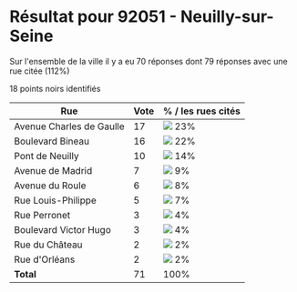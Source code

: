 # Résultat pour 92051 - Neuilly-sur-Seine

Sur l'ensemble de la ville il y a eu 70 réponses dont 79 réponses avec une rue citée (112%)

18 points noirs identifiés

| Rue | Vote | % / les rues cités|
|-----|------|-------------------|
| Avenue Charles de Gaulle | 17 | <img src="../../img/bar_23.gif" />&nbsp;23%|
| Boulevard Bineau | 16 | <img src="../../img/bar_22.gif" />&nbsp;22%|
| Pont de Neuilly | 10 | <img src="../../img/bar_14.gif" />&nbsp;14%|
| Avenue de Madrid | 7 | <img src="../../img/bar_9.gif" />&nbsp;9%|
| Avenue du Roule | 6 | <img src="../../img/bar_8.gif" />&nbsp;8%|
| Rue Louis-Philippe | 5 | <img src="../../img/bar_7.gif" />&nbsp;7%|
| Rue Perronet | 3 | <img src="../../img/bar_4.gif" />&nbsp;4%|
| Boulevard Victor Hugo | 3 | <img src="../../img/bar_4.gif" />&nbsp;4%|
| Rue du Château | 2 | <img src="../../img/bar_2.gif" />&nbsp;2%|
| Rue d'Orléans | 2 | <img src="../../img/bar_2.gif" />&nbsp;2%|
| **Total** | 71 | 100%|
